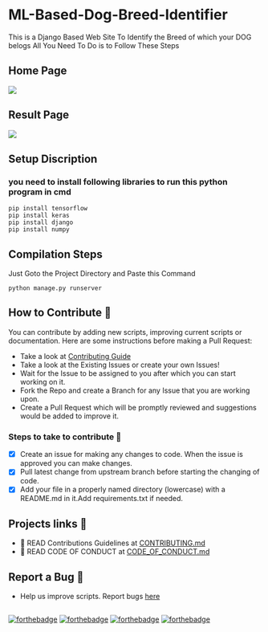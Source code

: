 # ML-Based-Dog-Breed-Identifier
This is a Django Based Web Site To Identify the Breed of which your DOG belogs All You Need To Do is to Follow These Steps 

## Home Page 
<img src="https://github.com/Knighthawk-Leo/ML-Based-Dog-Breed-Identifier/blob/main/Images/home.png">

## Result Page 
<img src="https://github.com/Knighthawk-Leo/ML-Based-Dog-Breed-Identifier/blob/main/Images/Result.png">

## Setup Discription 
### you need to install following libraries to run this python program in cmd
```
pip install tensorflow
pip install keras
pip install django
pip install numpy

```
## Compilation Steps
Just Goto the Project Directory and Paste this Command 
```
python manage.py runserver

```

## How to Contribute 🤔

You can contribute by adding new scripts, improving current scripts or documentation. Here are some instructions
before making a Pull Request:
- Take a look at [Contributing Guide](https://github.com/GroupOfCode/Python-Scripts/blob/main/CONTRIBUTING.md)
- Take a look at the Existing Issues or create your own Issues!
- Wait for the Issue to be assigned to you after which you can start working on it.
- Fork the Repo and create a Branch for any Issue that you are working upon.
- Create a Pull Request which will be promptly reviewed and suggestions would be added to improve it.

### Steps to take to contribute 👣

- [x] Create an issue for making any changes to code. When the issue is approved you can make changes.
- [x] Pull latest change from upstream branch before starting the changing of code.
- [x] Add your file in a properly named directory (lowercase) with a README.md in  it.Add requirements.txt if needed.

## Projects links 🔗

-  📖 READ Contributions Guidelines at [CONTRIBUTING.md](https://github.com/GroupOfCode/Python-Scripts/blob/main/CONTRIBUTING.md)
-  📖 READ CODE OF CONDUCT at [CODE_OF_CONDUCT.md](https://github.com/GroupOfCode/Python-Scripts/blob/main/CODE_OF_CONDUCT.md)


## Report a Bug 🐛

- Help us improve scripts. Report bugs [here](https://github.com/GroupOfCode/Python-Scripts/issues) <br/>


##
[![forthebadge](https://forthebadge.com/images/badges/built-with-love.svg)](https://forthebadge.com) [![forthebadge](https://forthebadge.com/images/badges/built-by-developers.svg)](https://forthebadge.com) [![forthebadge](https://forthebadge.com/images/badges/built-with-swag.svg)](https://forthebadge.com) [![forthebadge](https://forthebadge.com/images/badges/made-with-python.svg)](https://forthebadge.com)
